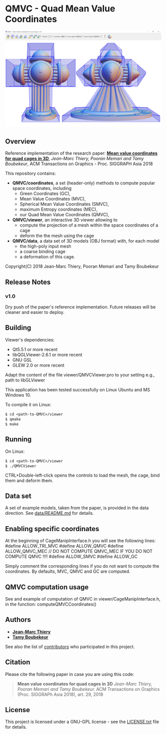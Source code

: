 # QMVC - Quad Mean Value Coordinates #

![](viewer/resources/images/qmvc-snapshot.png)

## Overview ##

Reference implementation of the research paper: [**Mean value coordinates for quad cages in 3D**](https://www.telecom-paristech.fr/~boubek/papers/QMVC), *Jean-Marc Thiery, Pooran Memari and Tamy Boubekeur*, ACM Transactions on Graphics - Proc. SIGGRAPH Asia 2018 

This repository contains:
* **QMVC/coordinates**, a set (header-only) methods to compute popular space coordinates, including
	* Green Coordinates (GC),
	* Mean Value Coordinates (MVC),
	* Spherical Mean Value Coordinates (SMVC),
	* maximum Entropy coordinates (MEC),
	* our Quad Mean Value Coordinates (QMVC),
* **QMVC/viewer**, an interactive 3D viewer allowing to
	* compute the projection of a mesh within the space coordinates of a cage
	* deform the the mesh using the cage
* **QMVC/data**, a data set of 3D models (OBJ format) with, for each model
	* the high-poly input mesh 
	* a coarse binding cage 
	* a deformation of this cage. 

Copyright(C) 2018
Jean-Marc Thiery, Pooran Memari and Tamy Boubekeur

## Release Notes ##

### v1.0 ###

Dry push of the paper's reference implementation. Future releases will be cleaner and easier to deploy. 

## Building ##

Viewer's dependencies:
- Qt5.5.1 or more recent
- libQGLViewer-2.6.1 or more recent
- GNU GSL
- GLEW 2.0 or more recent

Adapt the content of the file viewer/QMVCViewer.pro to your setting e.g., path to libGLViewer

This application has been tested successfully on Linux Ubuntu and MS Windows 10. 

To compile it on Linux:
```
$ cd <path-to-QMVC>/viewer
$ qmake 
$ make
```

## Running ##

On Linux:
```
$ cd <path-to-QMVC>/viewer
$ ./QMVCViewer 
```

CTRL+Double-left-click opens the controls to load the mesh, the cage, bind them and deform them. 

## Data set ##

A set of example models, taken from the paper, is provided in the data direction. See [data/README.md](data/README.md) for details. 

## Enabling specific coordinates ##

At the beginning of CageManipInterface.h
you will see the following lines:
#define ALLOW_TRI_MVC
#define ALLOW_QMVC
#define ALLOW_QMVC_MEC // DO NOT COMPUTE QMVC_MEC IF YOU DO NOT COMPUTE QMVC !!!!
#define ALLOW_SMVC
#define ALLOW_GC

Simply comment the corresponding lines if you do not want to compute the coordinates. By defaults, MVC, QMVC and GC are computed.

## QMVC computation usage ##

See and example of computation of QMVC in viewer/CageManipInterface.h, in the function: computeQMVCCoordinates()


## Authors

* [**Jean-Marc Thiery**](https://www.telecom-paristech.fr/~thiery/) 
* [**Tamy Boubekeur**](https://www.telecom-paristech.fr/~boubek)

See also the list of [contributors](https://github.com/superboubek/QMVC/contributors) who participated in this project.

## Citation

Please cite the following paper in case you are using this code:
>**Mean value coordinates for quad cages in 3D** *Jean-Marc Thiery, Pooran Memari and Tamy Boubekeur.* ACM Transactions on Graphics (Proc. SIGGRAPh Asia 2018), art. 29, 2018

## License

This project is licensed under a GNU-GPL license - see the [LICENSE.txt](LICENSE.txt) file for details.
